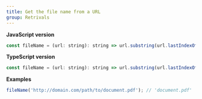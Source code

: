 ```yaml
---
title: Get the file name from a URL
group: Retrivals
---
```


**JavaScript version**

```js
const fileName = (url: string): string => url.substring(url.lastIndexOf('/') + 1);
```

**TypeScript version**

```js
const fileName = (url: string): string => url.substring(url.lastIndexOf('/') + 1);
```

**Examples**

```js
fileName('http://domain.com/path/to/document.pdf'); // 'document.pdf'
```
